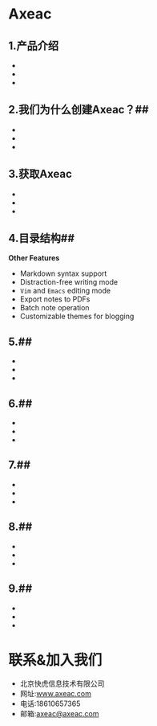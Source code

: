 # Axeac

## 1.产品介绍 ##
* 
* 
*  

## 2.我们为什么创建Axeac？##

* 
* 
* 

## 3.获取Axeac ##

* 
* 
*  


## 4.目录结构##
**Other Features**

* Markdown syntax support
* Distraction-free writing mode
* `Vim` and `Emacs` editing mode
* Export notes to PDFs
* Batch note operation
* Customizable themes for blogging

  
## 5.##
* 
* 
*  

## 6.##
* 
* 
*  
## 7.##
* 
* 
*  
## 8.##
* 
* 
*  
## 9.##
* 
* 
*  

# 联系&加入我们

* 北京快虎信息技术有限公司
* 网址:www.axeac.com
* 电话:18610657365
* 邮箱:axeac@axeac.com  
